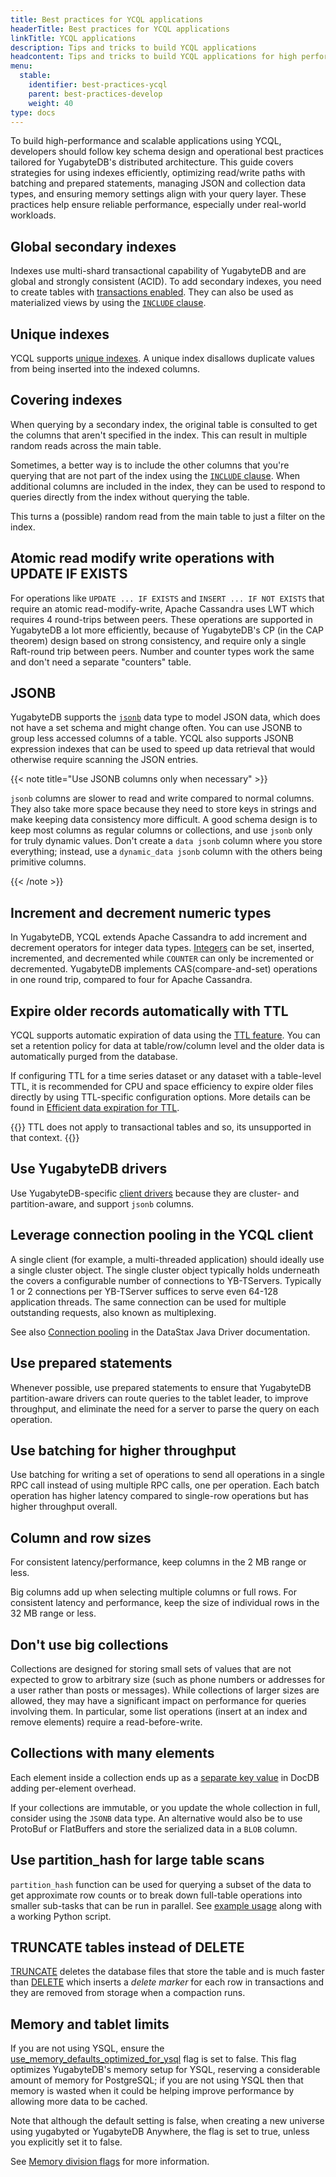 ```yaml
---
title: Best practices for YCQL applications
headerTitle: Best practices for YCQL applications
linkTitle: YCQL applications
description: Tips and tricks to build YCQL applications
headcontent: Tips and tricks to build YCQL applications for high performance and availability
menu:
  stable:
    identifier: best-practices-ycql
    parent: best-practices-develop
    weight: 40
type: docs
---
```


To build high-performance and scalable applications using YCQL, developers should follow key schema design and operational best practices tailored for YugabyteDB's distributed architecture. This guide covers strategies for using indexes efficiently, optimizing read/write paths with batching and prepared statements, managing JSON and collection data types, and ensuring memory settings align with your query layer. These practices help ensure reliable performance, especially under real-world workloads.

## Global secondary indexes

Indexes use multi-shard transactional capability of YugabyteDB and are global and strongly consistent (ACID). To add secondary indexes, you need to create tables with [transactions enabled](../../../api/ycql/ddl_create_table/#table-properties-1). They can also be used as materialized views by using the [`INCLUDE` clause](../../../api/ycql/ddl_create_index#included-columns).

## Unique indexes

YCQL supports [unique indexes](../../../api/ycql/ddl_create_index#unique-index). A unique index disallows duplicate values from being inserted into the indexed columns.

## Covering indexes

When querying by a secondary index, the original table is consulted to get the columns that aren't specified in the index. This can result in multiple random reads across the main table.

Sometimes, a better way is to include the other columns that you're querying that are not part of the index using the [`INCLUDE` clause](../../../api/ycql/ddl_create_index/#included-columns). When additional columns are included in the index, they can be used to respond to queries directly from the index without querying the table.

This turns a (possible) random read from the main table to just a filter on the index.

## Atomic read modify write operations with UPDATE IF EXISTS

For operations like `UPDATE ... IF EXISTS` and `INSERT ... IF NOT EXISTS` that require an atomic read-modify-write, Apache Cassandra uses LWT which requires 4 round-trips between peers. These operations are supported in YugabyteDB a lot more efficiently, because of YugabyteDB's CP (in the CAP theorem) design based on strong consistency, and require only a single Raft-round trip between peers. Number and counter types work the same and don't need a separate "counters" table.

## JSONB

YugabyteDB supports the [`jsonb`](../../../api/ycql/type_jsonb/) data type to model JSON data, which does not have a set schema and might change often. You can use JSONB to group less accessed columns of a table. YCQL also supports JSONB expression indexes that can be used to speed up data retrieval that would otherwise require scanning the JSON entries.

{{< note title="Use JSONB columns only when necessary" >}}

`jsonb` columns are slower to read and write compared to normal columns. They also take more space because they need to store keys in strings and make keeping data consistency more difficult. A good schema design is to keep most columns as regular columns or collections, and use `jsonb` only for truly dynamic values. Don't create a `data jsonb` column where you store everything; instead, use a `dynamic_data jsonb` column with the others being primitive columns.

{{< /note >}}

## Increment and decrement numeric types

In YugabyteDB, YCQL extends Apache Cassandra to add increment and decrement operators for integer data types. [Integers](../../../api/ycql/type_int) can be set, inserted, incremented, and decremented while `COUNTER` can only be incremented or decremented. YugabyteDB implements CAS(compare-and-set) operations in one round trip, compared to four for Apache Cassandra.

## Expire older records automatically with TTL

YCQL supports automatic expiration of data using the [TTL feature](../../../api/ycql/ddl_create_table/#use-table-property-to-define-the-default-expiration-time-for-rows). You can set a retention policy for data at table/row/column level and the older data is automatically purged from the database.

If configuring TTL for a time series dataset or any dataset with a table-level TTL, it is recommended for CPU and space efficiency to expire older files directly by using TTL-specific configuration options. More details can be found in [Efficient data expiration for TTL](../../learn/ttl-data-expiration-ycql/#efficient-data-expiration-for-ttl).

{{<note title="Note">}}
TTL does not apply to transactional tables and so, its unsupported in that context.
{{</note>}}

## Use YugabyteDB drivers

Use YugabyteDB-specific [client drivers](../../../drivers-orms/) because they are cluster- and partition-aware, and support `jsonb` columns.

## Leverage connection pooling in the YCQL client

A single client (for example, a multi-threaded application) should ideally use a single cluster object. The single cluster object typically holds underneath the covers a configurable number of connections to YB-TServers. Typically 1 or 2 connections per YB-TServer suffices to serve even 64-128 application threads. The same connection can be used for multiple outstanding requests, also known as multiplexing.

See also [Connection pooling](https://docs.datastax.com/en/developer/java-driver/4.6/manual/core/pooling/) in the DataStax Java Driver documentation.

## Use prepared statements

Whenever possible, use prepared statements to ensure that YugabyteDB partition-aware drivers can route queries to the tablet leader, to improve throughput, and eliminate the need for a server to parse the query on each operation.

## Use batching for higher throughput

Use batching for writing a set of operations to send all operations in a single RPC call instead of using multiple RPC calls, one per operation. Each batch operation has higher latency compared to single-row operations but has higher throughput overall.

## Column and row sizes

For consistent latency/performance, keep columns in the 2 MB range or less.

Big columns add up when selecting multiple columns or full rows. For consistent latency and performance, keep the size of individual rows in the 32 MB range or less.

## Don't use big collections

Collections are designed for storing small sets of values that are not expected to grow to arbitrary size (such as phone numbers or addresses for a user rather than posts or messages). While collections of larger sizes are allowed, they may have a significant impact on performance for queries involving them. In particular, some list operations (insert at an index and remove elements) require a read-before-write.

## Collections with many elements

Each element inside a collection ends up as a [separate key value](../../../architecture/docdb/data-model#examples) in DocDB adding per-element overhead.

If your collections are immutable, or you update the whole collection in full, consider using the `JSONB` data type. An alternative would also be to use ProtoBuf or FlatBuffers and store the serialized data in a `BLOB` column.

## Use partition_hash for large table scans

`partition_hash` function can be used for querying a subset of the data to get approximate row counts or to break down full-table operations into smaller sub-tasks that can be run in parallel. See [example usage](../../../api/ycql/expr_fcall#partition-hash-function) along with a working Python script.

## TRUNCATE tables instead of DELETE

[TRUNCATE](../../../api/ycql/dml_truncate/) deletes the database files that store the table and is much faster than [DELETE](../../../api/ycql/dml_delete/) which inserts a _delete marker_ for each row in transactions and they are removed from storage when a compaction runs.

## Memory and tablet limits

If you are not using YSQL, ensure the [use_memory_defaults_optimized_for_ysql](../../../reference/configuration/yb-master/#use-memory-defaults-optimized-for-ysql) flag is set to false. This flag optimizes YugabyteDB's memory setup for YSQL, reserving a considerable amount of memory for PostgreSQL; if you are not using YSQL then that memory is wasted when it could be helping improve performance by allowing more data to be cached.

Note that although the default setting is false, when creating a new universe using yugabyted or YugabyteDB Anywhere, the flag is set to true, unless you explicitly set it to false.

See [Memory division flags](../../../reference/configuration/yb-tserver/#memory-division-flags) for more information.
